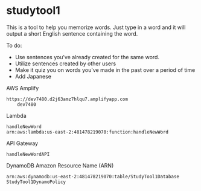 # studytool1


This is a tool to help you memorize words.
Just type in a word and it will output a short English sentence containing the word.

To do:
* Use sentences you've already created for the same word.
* Utilize sentences created by other users
* Make it quiz you on words you've made in the past over a period of time
* Add Japanese


AWS Amplify

	https://dev7480.d2j63amz7hlqu7.amplifyapp.com	
        dev7480

Lambda

	handleNewWord
	arn:aws:lambda:us-east-2:481478219070:function:handleNewWord

API Gateway

	handleNewWordAPI

DynamoDB Amazon Resource Name (ARN)

	arn:aws:dynamodb:us-east-2:481478219070:table/StudyTool1Database
	StudyTool1DynamoPolicy
